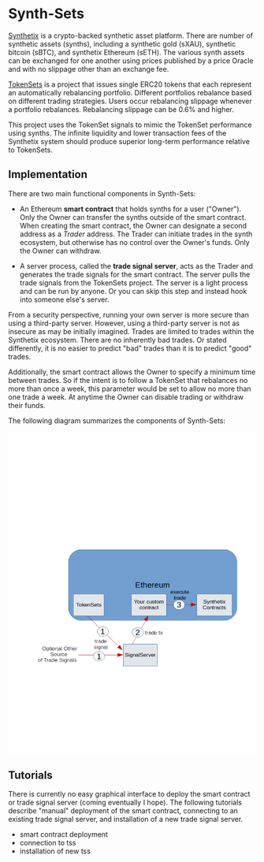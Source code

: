 # Synth-Sets

[Synthetix](https://www.synthetix.io/) is a crypto-backed synthetic asset platform. There are number of synthetic assets (synths), including a synthetic gold (sXAU), synthetic bitcoin (sBTC), and synthetix Ethereum (sETH). The various synth assets can be exchanged for one another using prices published by a price Oracle and with no slippage other than an exchange fee.

[TokenSets](https://www.tokensets.com/) is a project that issues single ERC20 tokens that each represent an automatically rebalancing portfolio. Different portfolios rebalance based on different trading strategies. Users occur rebalancing slippage whenever a portfolio rebalances. Rebalancing slippage can be 0.6% and higher.   

This project uses the TokenSet signals to mimic the TokenSet performance using synths. The infinite liquidity and lower transaction fees of the Synthetix system should produce superior long-term performance relative to TokenSets.

## Implementation

There are two main functional components in Synth-Sets:

+ An Ethereum **smart contract** that holds synths for a user ("Owner"). Only the Owner can transfer the synths outside of the smart contract. When creating the smart contract, the Owner can designate a second address as a *Trader* address. The Trader can initiate trades in the synth ecosystem, but otherwise has no control over the Owner's funds. Only the Owner can withdraw.

+ A server process, called the **trade signal server**, acts as the Trader and generates the trade signals for the smart contract. The server pulls the trade signals from the TokenSets project. The server is a light process and can be run by anyone. Or you can skip this step and instead hook into someone else's server.    

From a security perspective, running your own server is more secure than using a third-party server. However, using a third-party server is not as insecure as may be initially imagined. Trades are limited to trades within the Synthetix ecosystem. There are no inherently bad trades. Or stated differently, it is no easier to predict "bad" trades than it is to predict "good" trades.

Additionally, the smart contract allows the Owner to specify a minimum time between trades. So if the intent is to follow a TokenSet that rebalances no more than once a week, this parameter would be set to allow no more than one trade a week. At anytime the Owner can disable trading or withdraw their funds.  

The following diagram summarizes the components of Synth-Sets:

![diagram](diagram-overview.png)

## Tutorials

There is currently no easy graphical interface to deploy the smart contract or trade signal server (coming eventually I hope). The following tutorials describe "manual" deployment of the smart contract, connecting to an existing trade signal server, and installation of a new trade signal server.

+ smart contract deployment  
+ connection to tss  
+ installation of new tss  
